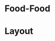 # Food-Food

# Layout

<!--
/**
 * Header
 *  - Logo
 *  - Nav Items
 * Body
 *  - Search
 *  - Restaurant Container
 *      - Restaurant Card
            - Img
            - Name of Restaurant, Star Rating, Delivery Time, Cuisine
 * Footer
 *  - Copyright
 *  - Links
 *  - Address
 *  - Contact
 */
 -->
